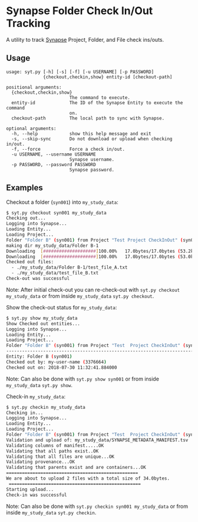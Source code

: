 # Synapse Folder Check In/Out Tracking

A utility to track [Synapse](https://www.synapse.org/) Project, Folder, and File check ins/outs.

## Usage

```
usage: syt.py [-h] [-s] [-f] [-u USERNAME] [-p PASSWORD]
              {checkout,checkin,show} entity-id [checkout-path]

positional arguments:
  {checkout,checkin,show}
                        The command to execute.
  entity-id             The ID of the Synapse Entity to execute the command
                        on.
  checkout-path         The local path to sync with Synapse.

optional arguments:
  -h, --help            show this help message and exit
  -s, --skip-sync       Do not download or upload when checking in/out.
  -f, --force           Force a check in/out.
  -u USERNAME, --username USERNAME
                        Synapse username.
  -p PASSWORD, --password PASSWORD
                        Synapse password.
```

## Examples

Checkout a folder (`syn001`) into `my_study_data`:
```bash
$ syt.py checkout syn001 my_study_data
Checking out...
Logging into Synapse...
Loading Entity...
Loading Project...
Folder "Folder B" (syn001) from Project "Test Project CheckInOut" (syn002)
making dir my_study_data/Folder B-1
Downloading  [####################]100.00%   17.0bytes/17.0bytes (53.2kB/s) test_file_A.txt Done...
Downloading  [####################]100.00%   17.0bytes/17.0bytes (53.0kB/s) test_file_B.txt Done...
Checked out files:
  - ./my_study_data/Folder B-1/test_file_A.txt
  - ./my_study_data/test_file_B.txt
Check-out was successful
```
Note: After initial check-out you can re-check-out with `syt.py checkout my_study_data` or from inside `my_study_data` `syt.py checkout`. 

Show the check-out status for `my_study_data`:
```bash
$ syt.py show my_study_data
Show Checked out entities...
Logging into Synapse...
Loading Entity...
Loading Project...
Folder "Folder B" (syn001) from Project "Test  Project CheckInOut" (syn002)
--------------------------------------------------------------------------------
Entity: Folder B (syn001)
Checked out by: my-user-name (3376664)
Checked out on: 2018-07-30 11:32:41.884000
```
Note: Can also be done with `syt.py show syn001` or from inside `my_study_data` `syt.py show`.

Check-in `my_study_data`:
```bash
$ syt.py checkin my_study_data
Checking in...
Logging into Synapse...
Loading Entity...
Loading Project...
Folder "Folder B" (syn001) from Project "Test  Project CheckInOut" (syn002)
Validation and upload of: my_study_data/SYNAPSE_METADATA_MANIFEST.tsv
Validating columns of manifest.....OK
Validating that all paths exist..OK
Validating that all files are unique...OK
Validating provenance...OK
Validating that parents exist and are containers...OK
==================================================
We are about to upload 2 files with a total size of 34.0bytes.
 ==================================================
Starting upload...
Check-in was successful
```
Note: Can also be done with `syt.py checkin syn001 my_study_data` or from inside `my_study_data` `syt.py checkin`.
